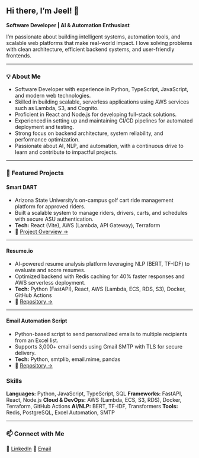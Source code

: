 
## Hi there, I’m Jeel! 👋

**Software Developer | AI & Automation Enthusiast**

I’m passionate about building intelligent systems, automation tools, and scalable web platforms that make real-world impact. I love solving problems with clean architecture, efficient backend systems, and user-friendly frontends.

---

### 💡 About Me

* Software Developer with experience in Python, TypeScript, JavaScript, and modern web technologies.
* Skilled in building scalable, serverless applications using AWS services such as Lambda, S3, and Cognito.
* Proficient in React and Node.js for developing full-stack solutions.
* Experienced in setting up and maintaining CI/CD pipelines for automated deployment and testing.
* Strong focus on backend architecture, system reliability, and performance optimization.
* Passionate about AI, NLP, and automation, with a continuous drive to learn and contribute to impactful projects.
---

### 📂 Featured Projects

#### Smart DART

* Arizona State University’s on-campus golf cart ride management platform for approved riders.
* Built a scalable system to manage riders, drivers, carts, and schedules with secure ASU authentication.
* **Tech:** React (Vite), AWS (Lambda, API Gateway), Terraform
* 🔗 [Project Overview →](https://dartcms.apps.asu.edu/)

---

#### Resume.io

* AI-powered resume analysis platform leveraging NLP (BERT, TF-IDF) to evaluate and score resumes.
* Optimized backend with Redis caching for 40% faster responses and AWS serverless deployment.
* **Tech:** Python (FastAPI), React, AWS (Lambda, ECS, RDS, S3), Docker, GitHub Actions
* 🔗 [Repository →](https://github.com/JeelKakadiya3240/Professional_Resume_Builder)

---

#### Email Automation Script

* Python-based script to send personalized emails to multiple recipients from an Excel list.
* Supports 3,000+ email sends using Gmail SMTP with TLS for secure delivery.
* **Tech:** Python, smtplib, email.mime, pandas
* 🔗 [Repository →](https://github.com/JeelKakadiya3240/Automail)




###  Skills

**Languages:** Python, JavaScript, TypeScript, SQL
**Frameworks:** FastAPI, React, Node.js
**Cloud & DevOps:** AWS (Lambda, ECS, S3, RDS), Docker, Terraform, GitHub Actions
**AI/NLP:** BERT, TF-IDF, Transformers
**Tools:** Redis, PostgreSQL, Excel Automation, SMTP

---

### 📫 Connect with Me

💼 [LinkedIn](https://www.linkedin.com/in/jeelkakadiya/)
📧 [Email](mailto:jkakadi1@asu.edu)

